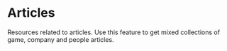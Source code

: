 # <a name="articles_intro"></a>Articles

Resources related to articles. Use this feature to get mixed collections of game, company and people articles.
